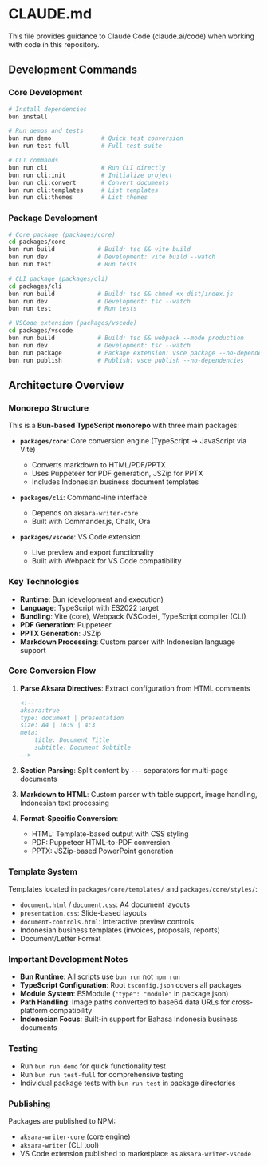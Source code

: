 # CLAUDE.md

This file provides guidance to Claude Code (claude.ai/code) when working with code in this repository.

## Development Commands

### Core Development
```bash
# Install dependencies
bun install

# Run demos and tests
bun run demo              # Quick test conversion
bun run test-full         # Full test suite

# CLI commands
bun run cli               # Run CLI directly
bun run cli:init          # Initialize project
bun run cli:convert       # Convert documents
bun run cli:templates     # List templates
bun run cli:themes        # List themes
```

### Package Development
```bash
# Core package (packages/core)
cd packages/core
bun run build            # Build: tsc && vite build
bun run dev              # Development: vite build --watch
bun run test             # Run tests

# CLI package (packages/cli)
cd packages/cli
bun run build            # Build: tsc && chmod +x dist/index.js
bun run dev              # Development: tsc --watch
bun run test             # Run tests

# VSCode extension (packages/vscode)
cd packages/vscode
bun run build            # Build: tsc && webpack --mode production
bun run dev              # Development: tsc --watch
bun run package          # Package extension: vsce package --no-dependencies
bun run publish          # Publish: vsce publish --no-dependencies
```

## Architecture Overview

### Monorepo Structure
This is a **Bun-based TypeScript monorepo** with three main packages:

- **`packages/core`**: Core conversion engine (TypeScript → JavaScript via Vite)
  - Converts markdown to HTML/PDF/PPTX
  - Uses Puppeteer for PDF generation, JSZip for PPTX
  - Includes Indonesian business document templates

- **`packages/cli`**: Command-line interface
  - Depends on `aksara-writer-core`
  - Built with Commander.js, Chalk, Ora

- **`packages/vscode`**: VS Code extension
  - Live preview and export functionality
  - Built with Webpack for VS Code compatibility

### Key Technologies
- **Runtime**: Bun (development and execution)
- **Language**: TypeScript with ES2022 target
- **Bundling**: Vite (core), Webpack (VSCode), TypeScript compiler (CLI)
- **PDF Generation**: Puppeteer
- **PPTX Generation**: JSZip
- **Markdown Processing**: Custom parser with Indonesian language support

### Core Conversion Flow
1. **Parse Aksara Directives**: Extract configuration from HTML comments
   ```markdown
   <!--
   aksara:true
   type: document | presentation
   size: A4 | 16:9 | 4:3
   meta:
       title: Document Title
       subtitle: Document Subtitle
   -->
   ```

2. **Section Parsing**: Split content by `---` separators for multi-page documents
3. **Markdown to HTML**: Custom parser with table support, image handling, Indonesian text processing
4. **Format-Specific Conversion**:
   - HTML: Template-based output with CSS styling
   - PDF: Puppeteer HTML-to-PDF conversion
   - PPTX: JSZip-based PowerPoint generation

### Template System
Templates located in `packages/core/templates/` and `packages/core/styles/`:
- `document.html` / `document.css`: A4 document layouts
- `presentation.css`: Slide-based layouts
- `document-controls.html`: Interactive preview controls
- Indonesian business templates (invoices, proposals, reports)
- Document/Letter Format

### Important Development Notes
- **Bun Runtime**: All scripts use `bun run` not `npm run`
- **TypeScript Configuration**: Root `tsconfig.json` covers all packages
- **Module System**: ESModule (`"type": "module"` in package.json)
- **Path Handling**: Image paths converted to base64 data URLs for cross-platform compatibility
- **Indonesian Focus**: Built-in support for Bahasa Indonesia business documents

### Testing
- Run `bun run demo` for quick functionality test
- Run `bun run test-full` for comprehensive testing
- Individual package tests with `bun run test` in package directories

### Publishing
Packages are published to NPM:
- `aksara-writer-core` (core engine)
- `aksara-writer` (CLI tool)
- VS Code extension published to marketplace as `aksara-writer-vscode`